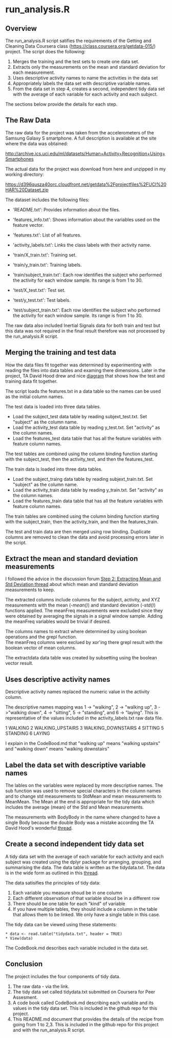 run_analysis.R
==============

Overview
--------

The run_analysis.R script satifies the requirements of the Getting and Cleaning Data Coursera class (https://class.coursera.org/getdata-015/) project.  The script does the following:

1. Merges the training and the test sets to create one data set.
2. Extracts only the measurements on the mean and standard deviation for each measurement. 
3. Uses descriptive activity names to name the activities in the data set
4. Appropriately labels the data set with descriptive variable names. 
5. From the data set in step 4, creates a second, independent tidy data set with the average of each variable for each activity and each subject.

The sections below provide the details for each step.

The Raw Data
------------

The raw data for the project was taken from the accelerometers of the Samsung Galaxy S 
smartphone.  A full description is available at the site where the data was obtained:

http://archive.ics.uci.edu/ml/datasets/Human+Activity+Recognition+Using+Smartphones

The actual data for the project was download from here and unzipped in my working directory:

https://d396qusza40orc.cloudfront.net/getdata%2Fprojectfiles%2FUCI%20HAR%20Dataset.zip 

The dataset includes the following files:

- 'README.txt': Provides information about the files.

- 'features_info.txt': Shows information about the variables used on the feature vector.

- 'features.txt': List of all features.

- 'activity_labels.txt': Links the class labels with their activity name.

- 'train/X_train.txt': Training set.

- 'train/y_train.txt': Training labels.

- 'train/subject_train.txt': Each row identifies the subject who performed the activity for each window sample. Its range is from 1 to 30. 

- 'test/X_test.txt': Test set.

- 'test/y_test.txt': Test labels.

- 'test/subject_train.txt': Each row identifies the subject who performed the activity for each window sample. Its range is from 1 to 30. 

The raw data also included Inertial Signals data for both train and test but this data was 
not required in the final result therefore was not processed by the run_analysis.R script.


Merging the training and test data
----------------------------------

How the data files fit together was determined by experimenting with reading the 
files into data tables and examing there dimensions.  Later in the project, 
TA David Hood drew and nice [diagram](https://class.coursera.org/getdata-015/forum/thread?thread_id=112#comment-276) that shows how the test and training data fit together.

The script loads the features.txt in a data table so the names can be used as the 
initial column names.  

The test data is loaded into three data tables.

- Load the subject_test data table by reading subjext_test.txt. Set "subject" as the column name.
- Load the activity_test data table by reading y_test.txt. Set "activity" as the column names.
- Load the features_test data table that has all the feature variables with feature column names.

The test tables are combined using the column binding function starting with the 
subject_test, then the activity_test, and then the features_test.

The train data is loaded into three data tables.

- Load the subject_traing data table by reading subjext_train.txt. Set "subject" as the column name.
- Load the activity_train data table by reading y_train.txt. Set "activity" as the column names.
- Load the features_train data table that has all the feature variables with feature column names.

The train tables are combined using the column binding function starting with the 
subject_train, then the activity_train, and then the features_train.

The test and train data are then merged using row binding.  Duplicate columns are removed to clean the data and avoid processing errors later in the script.   
    
Extract the mean and standard deviation measurements 
-----------------------------------------------------

I followed the advice in the discussion forum [Step 2: Extracting Mean and Std Deviation thread](https://class.coursera.org/getdata-015/forum/thread?thread_id=121) about which mean and standard deviation measurements to keep.  

The extracted columns include columns for the subject, activity, and XYZ measurements with the 
mean (*-mean()*) and standard deviation (*-std()*) functions applied. The meanFreq measurements were excluded 
since they were obtained by averaging the signals in a signal window sample.   Adding the meanFreq variables 
would be trivial if desired.   

The columns names to extract where determined by using boolean operations and the grepl function.  
The meanFreq columns were exclued by xor'ing there grepl result with the boolean vector of 
mean columns.  

The extractdata data table was created by subsetting using the boolean vector result. 

Uses descriptive activity names
-------------------------------

Descriptive activity names replaced the numeric value in the activity column.   

The descriptive names mapping was 1 -> "walking", 2 -> "walking up", 3 ->"walking down", 
4 -> "sitting", 5 -> "standing", and 6 -> "laying".   This is representative of the values 
included in the activity_labels.txt raw data file. 

1 WALKING
2 WALKING_UPSTAIRS
3 WALKING_DOWNSTAIRS
4 SITTING
5 STANDING
6 LAYING

I explain in the CodeBood.md that "walking up" means "walking upstairs" and "walking down" means 
"walking downstairs" 


Label the data set with descriptive variable names
--------------------------------------------------

The lables on the variables were replaced by more descriptive names.  The sub function was 
used to remove special characters in the column names and to change std measurements to 
StdMean and mean measurements to MeanMean.  The Mean at the end is appropriate for the tidy
data which includes the average (mean) of the Std and Mean measurements. 

The measurements with BodyBody in the name where changed to have a single Body because the double 
Body was a mistake according the TA David Hood's wonderful [thread](https://class.coursera.org/getdata-015/forum/thread?thread_id=26).   

    
Create a second independent tidy data set
-----------------------------------------

A tidy data set with the average of each variable for each activity and each subject was 
created using the dplyr package for arranging, grouping, and summarising the data.  The 
data table is written as the tidydata.txt.   The data is in the wide form as outlined in 
this [thread](https://class.coursera.org/getdata-015/forum/thread?thread_id=27).  

The data satisifies the principles of tidy data:

1. Each variable you measure shoud be in one column
2. Each different observation of that variable shoud be in a different row
3. There should be one table for each "kind" of variable
4. If you have multiple tables, they should include a column in the table
that allows them to be linked.  We only have a single table in this case.

The tidy data can be viewed using these statements:

    * data <- read.table("tidydata.txt", header = TRUE)
    * View(data)

The CodeBook.md describes each variable included in the data set. 

Conclusion
----------

The project includes the four components of tidy data. 

1. The raw data - via the link. 
2. The tidy data set called tidydata.txt submitted on Coursera for Peer Assesment.
3. A code book called CodeBook.md describing each variable and its values in the tidy data set.  This is included 
in the github repo for this project.
4. This README.md document that provides the details of the recipe from going from 1 to 2,3.   This is included 
in the github repo for this project and with the run_analysis.R script.
